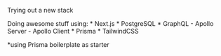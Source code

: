 Trying out a new stack

Doing awesome stuff using:
    * Next.js
    * PostgreSQL
    * GraphQL
        - Apollo Server
        - Apollo Client
    * Prisma
    * TailwindCSS

*using Prisma boilerplate as starter